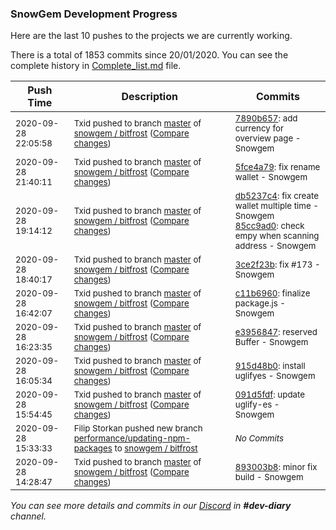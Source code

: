 
### SnowGem Development Progress

Here are the last 10 pushes to the projects we are currently working.

There is a total of 1853 commits since 20/01/2020. You can see the complete history in
 [Complete_list.md](Complete_list.md) file.

| Push Time | Description | Commits |
| --- | --- | --- |
| <sub>2020-09-28 22:05:58</sub> | <sub>Txid pushed to branch [master](https://gitlab.com/snowgem/bitfrost/commits/master) of [snowgem / bitfrost](https://gitlab.com/snowgem/bitfrost) ([Compare changes](https://gitlab.com/snowgem/bitfrost/compare/5fce4a799085fbbc8bcce9627db3274af7431983...7890b657fc40e37e89d092a4a1238b90b7625b0f))</sub> | <sub>[7890b657](https://gitlab.com/snowgem/bitfrost/-/commit/7890b657fc40e37e89d092a4a1238b90b7625b0f): add currency for overview page - Snowgem</sub> |
| <sub>2020-09-28 21:40:11</sub> | <sub>Txid pushed to branch [master](https://gitlab.com/snowgem/bitfrost/commits/master) of [snowgem / bitfrost](https://gitlab.com/snowgem/bitfrost) ([Compare changes](https://gitlab.com/snowgem/bitfrost/compare/85cc9ad08ceb1142d29903670f3a37c658d4f583...5fce4a799085fbbc8bcce9627db3274af7431983))</sub> | <sub>[5fce4a79](https://gitlab.com/snowgem/bitfrost/-/commit/5fce4a799085fbbc8bcce9627db3274af7431983): fix rename wallet - Snowgem</sub> |
| <sub>2020-09-28 19:14:12</sub> | <sub>Txid pushed to branch [master](https://gitlab.com/snowgem/bitfrost/commits/master) of [snowgem / bitfrost](https://gitlab.com/snowgem/bitfrost) ([Compare changes](https://gitlab.com/snowgem/bitfrost/compare/3ce2f23b2ea1721ee739d788982656622418eb4d...85cc9ad08ceb1142d29903670f3a37c658d4f583))</sub> | <sub>[db5237c4](https://gitlab.com/snowgem/bitfrost/-/commit/db5237c4ffb277e6c66850ca9ba89201c1e9d260): fix create wallet multiple time - Snowgem<br>[85cc9ad0](https://gitlab.com/snowgem/bitfrost/-/commit/85cc9ad08ceb1142d29903670f3a37c658d4f583): check empy when scanning address - Snowgem</sub> |
| <sub>2020-09-28 18:40:17</sub> | <sub>Txid pushed to branch [master](https://gitlab.com/snowgem/bitfrost/commits/master) of [snowgem / bitfrost](https://gitlab.com/snowgem/bitfrost) ([Compare changes](https://gitlab.com/snowgem/bitfrost/compare/c11b6960fe731223eadae16987dc74e4e81909fd...3ce2f23b2ea1721ee739d788982656622418eb4d))</sub> | <sub>[3ce2f23b](https://gitlab.com/snowgem/bitfrost/-/commit/3ce2f23b2ea1721ee739d788982656622418eb4d): fix #173 - Snowgem</sub> |
| <sub>2020-09-28 16:42:07</sub> | <sub>Txid pushed to branch [master](https://gitlab.com/snowgem/bitfrost/commits/master) of [snowgem / bitfrost](https://gitlab.com/snowgem/bitfrost) ([Compare changes](https://gitlab.com/snowgem/bitfrost/compare/e39568470099e12c78634fab9b289feaebfbc1a3...c11b6960fe731223eadae16987dc74e4e81909fd))</sub> | <sub>[c11b6960](https://gitlab.com/snowgem/bitfrost/-/commit/c11b6960fe731223eadae16987dc74e4e81909fd): finalize package.js - Snowgem</sub> |
| <sub>2020-09-28 16:23:35</sub> | <sub>Txid pushed to branch [master](https://gitlab.com/snowgem/bitfrost/commits/master) of [snowgem / bitfrost](https://gitlab.com/snowgem/bitfrost) ([Compare changes](https://gitlab.com/snowgem/bitfrost/compare/915d48b0c47e4ea598b7215a44d9813a89d9ede2...e39568470099e12c78634fab9b289feaebfbc1a3))</sub> | <sub>[e3956847](https://gitlab.com/snowgem/bitfrost/-/commit/e39568470099e12c78634fab9b289feaebfbc1a3): reserved Buffer - Snowgem</sub> |
| <sub>2020-09-28 16:05:34</sub> | <sub>Txid pushed to branch [master](https://gitlab.com/snowgem/bitfrost/commits/master) of [snowgem / bitfrost](https://gitlab.com/snowgem/bitfrost) ([Compare changes](https://gitlab.com/snowgem/bitfrost/compare/091d5fdf2bbe75f92091301a06518667b5598dab...915d48b0c47e4ea598b7215a44d9813a89d9ede2))</sub> | <sub>[915d48b0](https://gitlab.com/snowgem/bitfrost/-/commit/915d48b0c47e4ea598b7215a44d9813a89d9ede2): install uglifyes - Snowgem</sub> |
| <sub>2020-09-28 15:54:45</sub> | <sub>Txid pushed to branch [master](https://gitlab.com/snowgem/bitfrost/commits/master) of [snowgem / bitfrost](https://gitlab.com/snowgem/bitfrost) ([Compare changes](https://gitlab.com/snowgem/bitfrost/compare/893003b826d25016a6d76a77cce75710cbc1c143...091d5fdf2bbe75f92091301a06518667b5598dab))</sub> | <sub>[091d5fdf](https://gitlab.com/snowgem/bitfrost/-/commit/091d5fdf2bbe75f92091301a06518667b5598dab): update uglify-es - Snowgem</sub> |
| <sub>2020-09-28 15:33:33</sub> | <sub>Filip Storkan pushed new branch [performance/updating\-npm\-packages](https://gitlab.com/snowgem/bitfrost/commits/performance/updating-npm-packages) to [snowgem / bitfrost](https://gitlab.com/snowgem/bitfrost)</sub> | <sub>_No Commits_</sub> |
| <sub>2020-09-28 14:28:47</sub> | <sub>Txid pushed to branch [master](https://gitlab.com/snowgem/bitfrost/commits/master) of [snowgem / bitfrost](https://gitlab.com/snowgem/bitfrost) ([Compare changes](https://gitlab.com/snowgem/bitfrost/compare/d55c123956484b234e2f859348efc42ff124d9a7...893003b826d25016a6d76a77cce75710cbc1c143))</sub> | <sub>[893003b8](https://gitlab.com/snowgem/bitfrost/-/commit/893003b826d25016a6d76a77cce75710cbc1c143): minor fix build - Snowgem</sub> |

_You can see more details and commits in our [Discord](https://discord.gg/zumGnbg) in **#dev-diary** channel._
